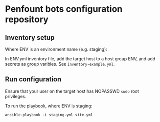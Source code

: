 # Penfount bots configuration repository

## Inventory setup

Where ENV is an environment name (e.g. staging):

In ENV.yml inventory file, add the target host to a host group ENV,
and add secrets as group varibles. See `inventory-example.yml`.

## Run configuration

Ensure that your user on the target host has NOPASSWD `sudo` root privileges.

To run the playbook, where ENV is staging:

```shell
ansible-playbook -i staging.yml site.yml
```

